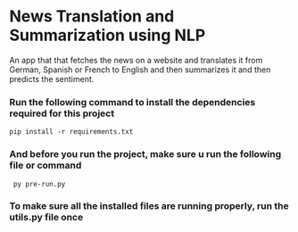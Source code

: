 # News Translation and Summarization using NLP

An app that that fetches the news on a website and translates it from German, Spanish or French to English and then summarizes it and then predicts the sentiment.

### Run the following command to install the dependencies required for this project
`
pip install -r requirements.txt
`

### And before you run the project, make sure u run the following file or command

` py pre-run.py`

### To make sure all the installed files are running properly, run the utils.py file once
